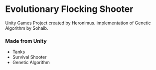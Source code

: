 # Evolutionary Flocking Shooter
Unity Games Project created by Heronimus.
implementation of Genetic Algorithm by Sohaib.

### Made from Unity
 *  Tanks
 *  Survival Shooter
 *  Genetic Algorithm

